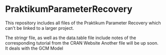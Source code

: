 # PraktikumParameterRecovery
This repository includes all files of the Praktikum Parameter Recovery which can't be linked to a larger project. 



The stringr file, as well as the data.table file include notes of the corresponding tutorial from the CRAN Website
Another file will be up soon. It deals with the GCM Model

